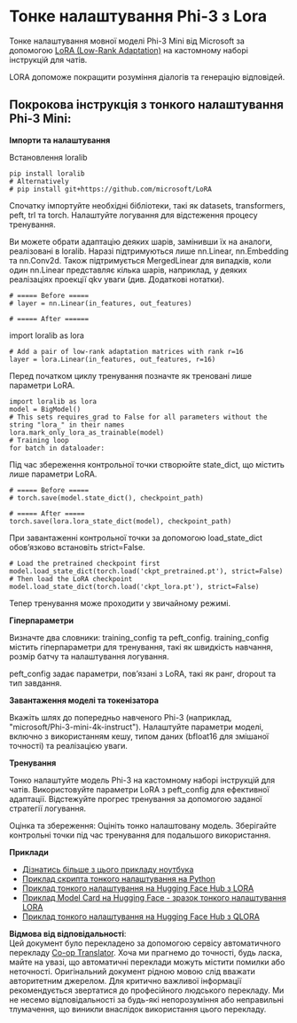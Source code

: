 <!--
CO_OP_TRANSLATOR_METADATA:
{
  "original_hash": "50b6a55a0831b417835087d8b57759fe",
  "translation_date": "2025-07-17T06:37:05+00:00",
  "source_file": "md/03.FineTuning/FineTuning_Lora.md",
  "language_code": "uk"
}
-->
# **Тонке налаштування Phi-3 з Lora**

Тонке налаштування мовної моделі Phi-3 Mini від Microsoft за допомогою [LoRA (Low-Rank Adaptation)](https://github.com/microsoft/LoRA?WT.mc_id=aiml-138114-kinfeylo) на кастомному наборі інструкцій для чатів.

LORA допоможе покращити розуміння діалогів та генерацію відповідей.

## Покрокова інструкція з тонкого налаштування Phi-3 Mini:

**Імпорти та налаштування**

Встановлення loralib

```
pip install loralib
# Alternatively
# pip install git+https://github.com/microsoft/LoRA

```

Спочатку імпортуйте необхідні бібліотеки, такі як datasets, transformers, peft, trl та torch. Налаштуйте логування для відстеження процесу тренування.

Ви можете обрати адаптацію деяких шарів, замінивши їх на аналоги, реалізовані в loralib. Наразі підтримуються лише nn.Linear, nn.Embedding та nn.Conv2d. Також підтримується MergedLinear для випадків, коли один nn.Linear представляє кілька шарів, наприклад, у деяких реалізаціях проекції qkv уваги (див. Додаткові нотатки).

```
# ===== Before =====
# layer = nn.Linear(in_features, out_features)
```

```
# ===== After ======
```

import loralib as lora

```
# Add a pair of low-rank adaptation matrices with rank r=16
layer = lora.Linear(in_features, out_features, r=16)
```

Перед початком циклу тренування позначте як треновані лише параметри LoRA.

```
import loralib as lora
model = BigModel()
# This sets requires_grad to False for all parameters without the string "lora_" in their names
lora.mark_only_lora_as_trainable(model)
# Training loop
for batch in dataloader:
```

Під час збереження контрольної точки створюйте state_dict, що містить лише параметри LoRA.

```
# ===== Before =====
# torch.save(model.state_dict(), checkpoint_path)
```
```
# ===== After =====
torch.save(lora.lora_state_dict(model), checkpoint_path)
```

При завантаженні контрольної точки за допомогою load_state_dict обов’язково встановіть strict=False.

```
# Load the pretrained checkpoint first
model.load_state_dict(torch.load('ckpt_pretrained.pt'), strict=False)
# Then load the LoRA checkpoint
model.load_state_dict(torch.load('ckpt_lora.pt'), strict=False)
```

Тепер тренування може проходити у звичайному режимі.

**Гіперпараметри**

Визначте два словники: training_config та peft_config. training_config містить гіперпараметри для тренування, такі як швидкість навчання, розмір батчу та налаштування логування.

peft_config задає параметри, пов’язані з LoRA, такі як ранг, dropout та тип завдання.

**Завантаження моделі та токенізатора**

Вкажіть шлях до попередньо навченого Phi-3 (наприклад, "microsoft/Phi-3-mini-4k-instruct"). Налаштуйте параметри моделі, включно з використанням кешу, типом даних (bfloat16 для змішаної точності) та реалізацією уваги.

**Тренування**

Тонко налаштуйте модель Phi-3 на кастомному наборі інструкцій для чатів. Використовуйте параметри LoRA з peft_config для ефективної адаптації. Відстежуйте прогрес тренування за допомогою заданої стратегії логування.

Оцінка та збереження: Оцініть тонко налаштовану модель. Зберігайте контрольні точки під час тренування для подальшого використання.

**Приклади**
- [Дізнатись більше з цього прикладу ноутбука](../../../../code/03.Finetuning/Phi_3_Inference_Finetuning.ipynb)
- [Приклад скрипта тонкого налаштування на Python](../../../../code/03.Finetuning/FineTrainingScript.py)
- [Приклад тонкого налаштування на Hugging Face Hub з LORA](../../../../code/03.Finetuning/Phi-3-finetune-lora-python.ipynb)
- [Приклад Model Card на Hugging Face - зразок тонкого налаштування LORA](https://huggingface.co/microsoft/Phi-3-mini-4k-instruct/blob/main/sample_finetune.py)
- [Приклад тонкого налаштування на Hugging Face Hub з QLORA](../../../../code/03.Finetuning/Phi-3-finetune-qlora-python.ipynb)

**Відмова від відповідальності**:  
Цей документ було перекладено за допомогою сервісу автоматичного перекладу [Co-op Translator](https://github.com/Azure/co-op-translator). Хоча ми прагнемо до точності, будь ласка, майте на увазі, що автоматичні переклади можуть містити помилки або неточності. Оригінальний документ рідною мовою слід вважати авторитетним джерелом. Для критично важливої інформації рекомендується звертатися до професійного людського перекладу. Ми не несемо відповідальності за будь-які непорозуміння або неправильні тлумачення, що виникли внаслідок використання цього перекладу.